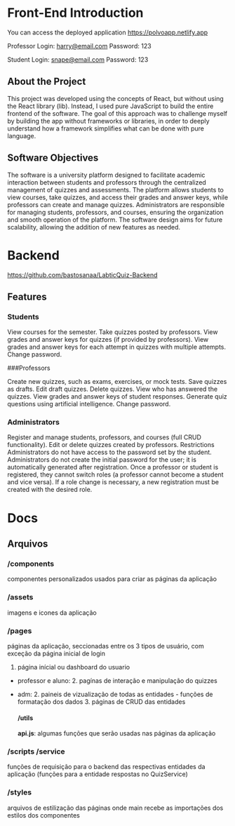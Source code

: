 # Front-End Introduction
You can access the deployed application
https://polvoapp.netlify.app

Professor Login: harry@email.com Password: 123

Student Login: snape@email.com Password: 123

## About the Project
This project was developed using the concepts of React, but without using the React library (lib). Instead, I used pure JavaScript to build the entire frontend of the software. The goal of this approach was to challenge myself by building the app without frameworks or libraries, in order to deeply understand how a framework simplifies what can be done with pure language.

## Software Objectives
The software is a university platform designed to facilitate academic interaction between students and professors through the centralized management of quizzes and assessments. The platform allows students to view courses, take quizzes, and access their grades and answer keys, while professors can create and manage quizzes. Administrators are responsible for managing students, professors, and courses, ensuring the organization and smooth operation of the platform. The software design aims for future scalability, allowing the addition of new features as needed.

# Backend
https://github.com/bastosanaa/LabticQuiz-Backend

## Features
### Students

View courses for the semester.
Take quizzes posted by professors.
View grades and answer keys for quizzes (if provided by professors).
View grades and answer keys for each attempt in quizzes with multiple attempts.
Change password.

###Professors

Create new quizzes, such as exams, exercises, or mock tests.
Save quizzes as drafts.
Edit draft quizzes.
Delete quizzes.
View who has answered the quizzes.
View grades and answer keys of student responses.
Generate quiz questions using artificial intelligence.
Change password.

### Administrators

Register and manage students, professors, and courses (full CRUD functionality).
Edit or delete quizzes created by professors.
Restrictions
Administrators do not have access to the password set by the student.
Administrators do not create the initial password for the user; it is automatically generated after registration.
Once a professor or student is registered, they cannot switch roles (a professor cannot become a student and vice versa).
If a role change is necessary, a new registration must be created with the desired role.

# Docs

## Arquivos

### /components 
componentes personalizados usados para criar as páginas da aplicação

### /assets
imagens e icones da aplicação

### /pages 
páginas da aplicação, seccionadas entre os 3 tipos de usuário, com exceção da página inicial de login

1. página inícial ou dashboard do usuario

- professor e aluno:
    2.  pagínas de interação e manipulação do quizzes
- adm:
    2. paineis de vizualização de todas as entidades
        - funções de formatação dos dados
    3. páginas de CRUD das entidades

    #### /utils
    __api.js__: algumas funções que serão usadas nas páginas da aplicação

### /scripts /service
funções de requisição para o backend das respectivas entidades da aplicação
    (funções para a entidade respostas no QuizService)

### /styles
arquivos de estilização das páginas onde main recebe as importações dos estilos dos componentes

